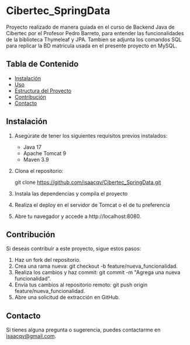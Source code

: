 # Cibertec_SpringData

Proyecto realizado de manera guiada en el curso de Backend Java de Cibertec por el Profesor Pedro Barreto, 
para entender las funcionalidades de la biblioteca Thymeleaf y JPA. Tambien se adjunta los comandos SQL para
replicar la BD matricula usada en el presente proyecto en MySQL.

## Tabla de Contenido

- [Instalación](#instalación)
- [Uso](#uso)
- [Estructura del Proyecto](#estructura-del-proyecto)
- [Contribución](#contribución)
- [Contacto](#contacto)

## Instalación

1. Asegúrate de tener los siguientes requisitos previos instalados:
   - Java 17
   - Apache Tomcat 9
   - Maven 3.9

2. Clona el repositorio:

   git clone https://github.com/isaacqv/Cibertec_SpringData.git

3. Instala las dependencias y compila el proyecto
4. Realiza el deploy en el servidor de Tomcat o el de tu preferencia
5. Abre tu navegador y accede a http://localhost:8080.

## Contribución

Si deseas contribuir a este proyecto, sigue estos pasos:

1. Haz un fork del repositorio.
2. Crea una rama nueva: git checkout -b feature/nueva_funcionalidad.
3. Realiza los cambios y haz commit: git commit -m "Agrega una nueva funcionalidad".
4. Envía tus cambios al repositorio remoto: git push origin feature/nueva_funcionalidad.
5. Abre una solicitud de extracción en GitHub.

## Contacto

Si tienes alguna pregunta o sugerencia, puedes contactarme en isaacqv@gmail.com.
